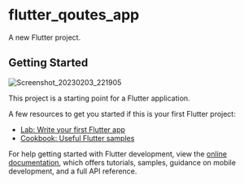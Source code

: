 # flutter_qoutes_app

A new Flutter project.

## Getting Started
![Screenshot_20230203_221905](https://user-images.githubusercontent.com/124247568/216693713-012fbcdb-d41f-4dc7-a680-f4baac4a9b21.jpg)

This project is a starting point for a Flutter application.

A few resources to get you started if this is your first Flutter project:

- [Lab: Write your first Flutter app](https://docs.flutter.dev/get-started/codelab)
- [Cookbook: Useful Flutter samples](https://docs.flutter.dev/cookbook)

For help getting started with Flutter development, view the
[online documentation](https://docs.flutter.dev/), which offers tutorials,
samples, guidance on mobile development, and a full API reference.
